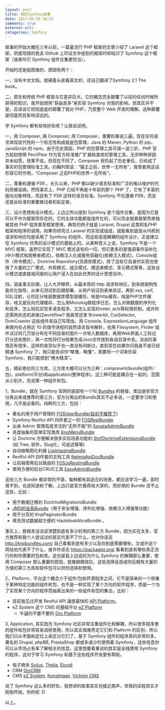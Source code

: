 ```yaml
---
layout: post
title: 我的Symfony故事
date: 2017-05-28 16:52
comments: true
external-url:
categories: Symfony
---
```


故事的开始大概在三年以前，一篇最流行 PHP 框架的文章介绍了 Laravel 这个框架，阴差阳错的我去 Github 上印证文中提到的框架时却结识了 Symfony 这个框架（或者叫它 Symfony 组件合集更恰当）。

开始时还是挺困难的，原因有两个：

一，没有中文文档。就硬着头皮看英文的，还自己翻译了Symfony 2.1 The book。

二，原生和传统 PHP 框架与它差异巨大。它的概念完全颠覆了以往的任何时候所获得的知识，我开始想用“获益良多”来形容 Symfony 对我的影响，但其实并不是，应该说它彻彻底底的颠覆了我对 PHP，乃至整个 Web 开发的理解。这种颠覆是彻底而且影响深远的。

学 Symfony 都有些啥好处呢？让我说说吧。

一，用 Composer, 用 Composer, 用 Composer，重要的事说三遍。现在任何语言体现现代性的一个标志性构成就是包管理，Java 的 Maven, Python 的 pip，JavaScript 的 npm。由于历史原因，PHP 的包管理工具可谓一波三折，PHP 官方起初想用 Pecl/Pear 作为官方标准推广扩展和类库的管理工具，无奈种种原因并未如愿，效果不佳。但现在不同了，Composer 担负起了历史重任，已经成了事实的包管理标准工具。约翰列侬说：“猫王之前，世界一无所有”，我曾套用这话形容它的作用，“Composer 之前PHP的世界一无所有”。

二，尊重和遵循 PSR 。长久以来，PHP 都以缺少语言标准和广泛的难以维护的代码而被诟病，然而事实上，PHP 已经不再是十年前的那个 PHP 了，它有了丰富的面向对象特性，而且有了 PSR 这样的语言标准。Symfony 不仅遵循 PSR，而且还是此标准的重要推动者和拟定者。

三，设计思想和设计模式。上边之所以提到 Symfony 是个组件合集，是因为它是可以不作为框架而存在的，它的主体功能都是组件化的，可以完全脱离框架而单独被其他 PHP 程序甚至框架使用，典型的例子就是 Laravel, Drupal 这类知名PHP框架和程序的调用。如果你研究过 Laravel 的实现或组成，就能看到底层从内核到请求和响应均是采用了 Symfony 的组件。而这些高度解耦的组件设计，正是建立在 Symfony 优秀的设计模式的基础上的。从某种意义上说，Symfony 不是一个 MVC 框架，虽然它实现了 MVC 模式该有的一切，但它更多的是强调事件监听化(中介模式和观察者模式)，依赖注入化或服务容器化(依赖注入模式)，Console组件（命令模式），Doctrine Repository(资源库模式)，除了这些它自身的实现也使用了大量的工厂模式、外观模式、组合模式、建造者模式、享元模式等等，这些设计模式或直接或间接的让用户浸入在如此优秀的设计思想当中。

四，涵盖事无巨细，让人大开眼界。从最本质的 http 请求和响应，到系统架构性能优化指导，从单元测试到后期部署，从用户验证到表单验证，再到 xss, csrf, SQL注射，让你区分啥是数据库模型层缓存，啥是Http缓存，啥是PHP文件缓存，啥又是反向代理缓存，怎么用Monolog做程序日志，怎么对做数据的序列化和反序，怎么轻松实现多语言程序，又怎么实现的voter, acls等权限机制，或许你还需用状态机来做过workflow? 我甚至还拿 Browerkit, CssSelector, DomCrawler 这些组件来自己写爬虫，用 Console, ExpresstionLanguage 组件来做内存占用近 1G 的值守进程的自然语言指令解析，也用 Filesystem, Finder 组件试过将几万张分布在不同目录的图片一次导入数据库，再用Web界面人工标记打分这些图片，再一次性将打分结果生成Json文件放到各自目录中去。没说的事情还有很多，这样的收货似乎也一直没有间断过，直到现在如果你问我是不是已经精通 Symfony 了，我只能告诉你“略懂，略懂”，真要用一个词来形容 Symfony，我只能想到“博大精深”。

五，精彩绝伦的三方库。三方库大概可以分为三种：component/bundle(组件/包)，platform(平台)和application(整体程序)。这三种可能是耦合在一起的，范围从小到大，先说第一种组件和包。

1，Bundle，就在 Symfony 官网的底部有一个叫 [Bundles](http://symfony.com/doc/bundles/) 的链接，里边是些官方分离出来或推荐的第三方，官方分离出的Bundle其实不必多说，一定要学习和使用，几乎是必备的。纯粹的三方，包括：

* 著名的用于用户管理的 [FOSUserBundle(目前不推荐了)](https://symfony.com/doc/current/bundles/FOSUserBundle/index.html")
* Symfony Restful API 四件套之一的 [FOSRestBundle](https://symfony.com/doc/current/bundles/FOSRestBundle/index.html)
* 出身 Admin 管理高度灵活到“无所不能”的 [SonataAdminBundle](https://symfony.com/doc/current/bundles/SonataAdminBundle/index.html)
* 高度抽象的菜单实现类库 [KnpMenuBundle](https://web.archive.org/web/20170607113747/http://symfony.com/doc/current/bundles/KnpMenuBundle/index.html)
* 让 Doctrine 方便解决很多实际场景功能的 [StofDoctrineExtensionsBundle](https://symfony.com/doc/current/bundles/StofDoctrineExtensionsBundle/index.html) (如 Tree, 软件，Slug化，可追述等等)
* 自动缩略图化利器 [LiipImagineBundle](https://symfony.com/doc/current/bundles/LiipImagineBundle/index.html)
* Restful API 四件套的文档工具 [NelmioApiDocBundle](https://symfony.com/doc/current/bundles/NelmioApiDocBundle/index.html)
* 让前端使用后台路由的 [FOSJsRoutingBundle](https://symfony.com/doc/current/bundles/FOSJsRoutingBundle/index.html)
* 使用方便的后台CRUD工具 [EasyAdminBundle](https://symfony.com/doc/current/bundles/EasyAdminBundle/index.html)

这些三方 Bundle 都非常的不错，每种都有其适合的场景，都应该学习一遍，即时用不到，也该知道和了解。上边只是官方推荐给大家的，而好用的 Bundle 还不止这些，比如：

* 用于数据迁移的 DoctrineMigrationsBundle
* [JMS的全系Bundle](http://jmsyst.com/bundles/)（用于安全增强、序列化增强、依赖注入增强等功能）
* 用于分页的 KnpPaginatorBundle
* 填充测试数据超方便的 HautelookAliceBundle 。

事实上，我根本没法说清楚到底有多少好用的第三方 Bundle，因为实在太多，官方推荐和我个人尝试过的其实代表不了什么，也许你该去 <http://knpbundles.com/> 自己看看到底有多少以及你到底需要哪些，又或许这个网站也代表不了什么，或许你该去 <https://packagist.org/> 看看到底有哪些真正流行的和你需要的包和库。这也是我上边说的为什么 Symfony 的解耦那么重要，使用 Composer 那么重要的原因，就像蝴蝶效应，这些选择会造成你后期有大量的方便的第三方库和软件包可以供你选择和使用。

2，Platform，平台这个概念介于组件/包和开源程序之间，它不是简单的一个侧重于某种特定功能的组件和包，也不是一种实现了某个方向的软件程序，而是一个为了实现某个方向的程序而抽离出来的一些组件和包的集合。比如：

* 目前我见过开发 Restful API 速度最快的 [API Platform](https://api-platform.com/)。
* eZ System 这个 CMS 的基础平台 [eZ Platform](https://ezplatform.com/)
  * 牛逼的不要不要的 [Oro Platform](https://www.orocrm.com/oro-platform)

3, Application, 其实因为 Symfony 社区非常注重组件化和解耦，所以很多程序里的组件和包非常容易调用使用，所以其实很难界定它们和 Platform 的区别，所以我们只从字面和定位上来区分它们了。基于 Symfony 组件的程序真的非常的多，著名的 Drupal, phpBB, PrestaShop 都或多或少的使用着 Symfony，这些信息你可以从市场占有率了解相关的信息。这里想要着重说的其实是全栈使用 Symfony 的程序，这对于学习 Symfony 和基于这些程序开发更有帮助。

* 电子商务 [Sylius](http://sylius.org/), [Thelia](https://thelia.net/),  [Elcodi](https://elcodi.io/)
* CRM [OroCRM](https://www.orocrm.com/)
* CMS [eZ System](https://ez.no/), [Kunstmaan](https://bundles.kunstmaan.be/), [Victoire CMS](https://victoire.io/)

说了 Symfony 这么多的好处，我想讲的故事其实也接近尾声，但我的征程其实才刚刚开始，你的呢 :D

以上。
